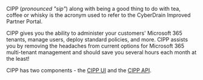 <!-- markdownlint-disable-next-line MD041 -->

CIPP (_pronounced "sip"_) along with being a good thing to do with tea, coffee or whisky is the acronym used to refer to the CyberDrain Improved Partner Portal.

CIPP gives you the ability to administer your customers' Microsoft 365 tenants, manage users, deploy standard policies, and more. CIPP assists you by removing the headaches from current options for Microsoft 365 multi-tenant management and should save you several hours each month at the least!

CIPP has two components - the [CIPP UI](/docs/dev/CIPP/structure/) and the [CIPP API](/docs/dev/CIPP-API/).
